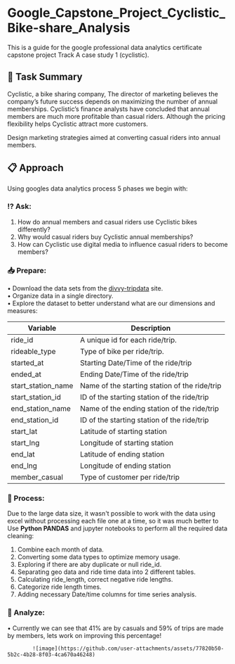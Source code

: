 # Google_Capstone_Project_Cyclistic_Bike-share_Analysis

   This is a guide for the google professional data analytics certificate capstone project Track A case study 1 (cyclistic).

## :page_facing_up: Task Summary

   Cyclistic, a bike sharing company, The director of marketing believes the company’s future success depends on maximizing the number of annual memberships. 
Cyclistic’s finance analysts have concluded that annual members are much more profitable than casual riders. Although the pricing flexibility helps Cyclistic attract more customers.

Design marketing strategies aimed at converting casual riders into annual members.

## :clipboard: Approach

Using googles data analytics process 5 phases we begin with:

### :interrobang: Ask:

1. How do annual members and casual riders use Cyclistic bikes differently?
2. Why would casual riders buy Cyclistic annual memberships?
3. How can Cyclistic use digital media to influence casual riders to become members?

### :inbox_tray: Prepare:

• Download the data sets from the [divvy-tripdata](https://divvy-tripdata.s3.amazonaws.com/index.html) site. <br>
• Organize data in a single directory. <br>
• Explore the dataset to better understand what are our dimensions and measures: <br>

|  **Variable**       |  **Description**                                        |
|------------------   | --------------------------------------------------------|
| ride_id             | A unique id for each ride/trip.                         |
| rideable_type       | Type of bike per ride/trip.                             |
| started_at          | Starting Date/Time of the ride/trip                     |
| ended_at            | Ending Date/Time of the ride/trip                       |
| start_station_name  | Name of the starting station of the ride/trip           |
| start_station_id    | ID of the starting station of the ride/trip             |
| end_station_name    | Name of the ending station of the ride/trip             |
| end_station_id      | ID of the starting station of the ride/trip             |
| start_lat           | Latitude of starting station                            |
| start_lng           | Longitude of starting station                           |
| end_lat             | Latitude of ending station                              |
| end_lng             | Longitude of ending station                             |                            
| member_casual       | Type of customer per ride/trip                          |


### :arrows_counterclockwise: Process:

Due to the large data size, it wasn't possible to work with the data using excel without processing each file one at a time, so it was much better to Use **Python PANDAS** and jupyter notebooks to perform all the required data cleaning:

1.	Combine each month of data.
2.	Converting some data types to optimize memory usage.
3.	Exploring if there are aby duplicate or null ride_id.
4.	Separating geo data and ride time data into 2 different tables.
5.	Calculating ride_length, correct negative ride lengths.
6.	Categorize ride length times.
7.	Adding necessary Date/time columns for time series analysis.


### :pushpin: Analyze:

• Currently we can see that 41% are by casuals and 59% of trips are made by members, lets work on improving this percentage!

            ![image](https://github.com/user-attachments/assets/77820b50-5b2c-4b28-8f03-4ca670a46248)


















